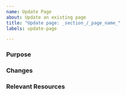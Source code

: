 ```yaml
---
name: Update Page
about: Update an existing page
title: "Update page: _section_/_page_name_"
labels: update-page

---
```


### Purpose


### Changes


### Relevant Resources

